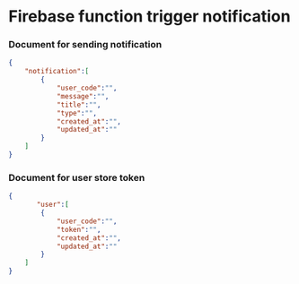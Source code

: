 # Firebase function trigger notification

### Document for sending notification
```json
{
    "notification":[
        {
            "user_code":"",
            "message":"",
            "title":"",
            "type":"",
            "created_at":"",
            "updated_at":""
        }
    ]
}
```

### Document for user store token 
```json
{
       "user":[
        {
            "user_code":"",
            "token":"",
            "created_at":"",
            "updated_at":""
        }
    ]
}
```


